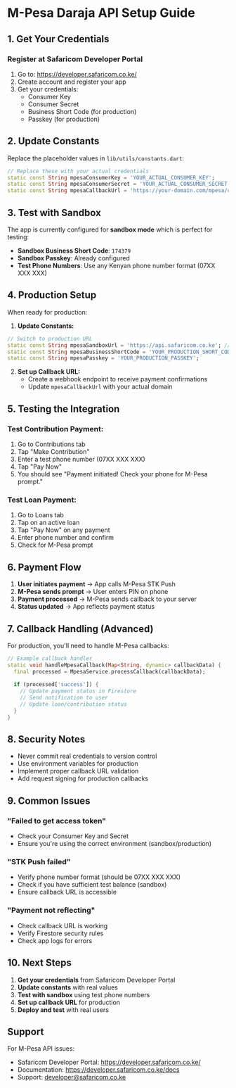 # M-Pesa Daraja API Setup Guide

## 1. Get Your Credentials

### Register at Safaricom Developer Portal
1. Go to: https://developer.safaricom.co.ke/
2. Create account and register your app
3. Get your credentials:
   - Consumer Key
   - Consumer Secret
   - Business Short Code (for production)
   - Passkey (for production)

## 2. Update Constants

Replace the placeholder values in `lib/utils/constants.dart`:

```dart
// Replace these with your actual credentials
static const String mpesaConsumerKey = 'YOUR_ACTUAL_CONSUMER_KEY';
static const String mpesaConsumerSecret = 'YOUR_ACTUAL_CONSUMER_SECRET';
static const String mpesaCallbackUrl = 'https://your-domain.com/mpesa/callback';
```

## 3. Test with Sandbox

The app is currently configured for **sandbox mode** which is perfect for testing:

- **Sandbox Business Short Code**: `174379`
- **Sandbox Passkey**: Already configured
- **Test Phone Numbers**: Use any Kenyan phone number format (07XX XXX XXX)

## 4. Production Setup

When ready for production:

1. **Update Constants:**
```dart
// Switch to production URL
static const String mpesaSandboxUrl = 'https://api.safaricom.co.ke'; // Production
static const String mpesaBusinessShortCode = 'YOUR_PRODUCTION_SHORT_CODE';
static const String mpesaPasskey = 'YOUR_PRODUCTION_PASSKEY';
```

2. **Set up Callback URL:**
   - Create a webhook endpoint to receive payment confirmations
   - Update `mpesaCallbackUrl` with your actual domain

## 5. Testing the Integration

### Test Contribution Payment:
1. Go to Contributions tab
2. Tap "Make Contribution"
3. Enter a test phone number (07XX XXX XXX)
4. Tap "Pay Now"
5. You should see "Payment initiated! Check your phone for M-Pesa prompt."

### Test Loan Payment:
1. Go to Loans tab
2. Tap on an active loan
3. Tap "Pay Now" on any payment
4. Enter phone number and confirm
5. Check for M-Pesa prompt

## 6. Payment Flow

1. **User initiates payment** → App calls M-Pesa STK Push
2. **M-Pesa sends prompt** → User enters PIN on phone
3. **Payment processed** → M-Pesa sends callback to your server
4. **Status updated** → App reflects payment status

## 7. Callback Handling (Advanced)

For production, you'll need to handle M-Pesa callbacks:

```dart
// Example callback handler
static void handleMpesaCallback(Map<String, dynamic> callbackData) {
  final processed = MpesaService.processCallback(callbackData);
  
  if (processed['success']) {
    // Update payment status in Firestore
    // Send notification to user
    // Update loan/contribution status
  }
}
```

## 8. Security Notes

- Never commit real credentials to version control
- Use environment variables for production
- Implement proper callback URL validation
- Add request signing for production callbacks

## 9. Common Issues

### "Failed to get access token"
- Check your Consumer Key and Secret
- Ensure you're using the correct environment (sandbox/production)

### "STK Push failed"
- Verify phone number format (should be 07XX XXX XXX)
- Check if you have sufficient test balance (sandbox)
- Ensure callback URL is accessible

### "Payment not reflecting"
- Check callback URL is working
- Verify Firestore security rules
- Check app logs for errors

## 10. Next Steps

1. **Get your credentials** from Safaricom Developer Portal
2. **Update constants** with real values
3. **Test with sandbox** using test phone numbers
4. **Set up callback URL** for production
5. **Deploy and test** with real users

## Support

For M-Pesa API issues:
- Safaricom Developer Portal: https://developer.safaricom.co.ke/
- Documentation: https://developer.safaricom.co.ke/docs
- Support: developer@safaricom.co.ke
